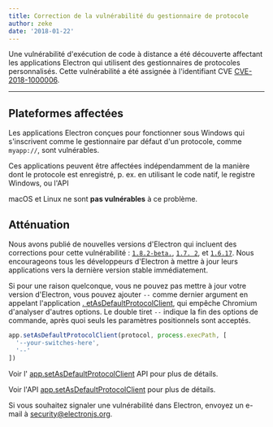 ```yaml
---
title: Correction de la vulnérabilité du gestionnaire de protocole
author: zeke
date: '2018-01-22'
---
```


Une vulnérabilité d'exécution de code à distance a été découverte affectant les applications Electron qui utilisent des gestionnaires de protocoles personnalisés. Cette vulnérabilité a été assignée à l'identifiant CVE [CVE-2018-1000006](https://cve.mitre.org/cgi-bin/cvename.cgi?name=CVE-2018-1000006).

---

## Plateformes affectées

Les applications Electron conçues pour fonctionner sous Windows qui s'inscrivent comme le gestionnaire par défaut d'un protocole, comme `myapp://`, sont vulnérables.

Ces applications peuvent être affectées indépendamment de la manière dont le protocole est enregistré, p. ex. en utilisant le code natif, le registre Windows, ou l'API

macOS et Linux ne sont **pas vulnérables** à ce problème.

## Atténuation

Nous avons publié de nouvelles versions d'Electron qui incluent des corrections pour cette vulnérabilité : [`1.8.2-beta.`](https://github.com/electron/electron/releases/tag/v1.8.2-beta.5), [`1.7. 2`](https://github.com/electron/electron/releases/tag/v1.7.12), et [`1.6.17`](https://github.com/electron/electron/releases/tag/v2.6.17). Nous encourageons tous les développeurs d'Electron à mettre à jour leurs applications vers la dernière version stable immédiatement.

Si pour une raison quelconque, vous ne pouvez pas mettre à jour votre version d'Electron, vous pouvez ajouter `--` comme dernier argument en appelant l'application [. etAsDefaultProtocolClient](https://electronjs.org/docs/api/app#appsetasdefaultprotocolclientprotocol-path-args-macos-windows), qui empêche Chromium d'analyser d'autres options. Le double tiret `--` indique la fin des options de commande, après quoi seuls les paramètres positionnels sont acceptés.

```js
app.setAsDefaultProtocolClient(protocol, process.execPath, [
  '--your-switches-here',
  '--'
])
```

Voir l' [app.setAsDefaultProtocolClient][] API pour plus de détails.

Voir l'API [app.setAsDefaultProtocolClient](https://electronjs.org/docs/api/app#appsetasdefaultprotocolclientprotocol-path-args-macos-windows) pour plus de détails.

Si vous souhaitez signaler une vulnérabilité dans Electron, envoyez un e-mail à security@electronjs.org.

[app.setAsDefaultProtocolClient]: https://electronjs.org/docs/api/app#appsetasdefaultprotocolclientprotocol-path-args-macos-windows
